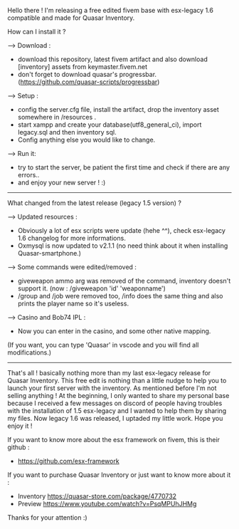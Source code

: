 Hello there !
I'm releasing a free edited fivem base with esx-legacy 1.6 compatible and made for Quasar Inventory.


How can I install it ?

--> Download :
- download this repository, latest fivem artifact and also download [inventory] assets from keymaster.fivem.net
- don't forget to download quasar's progressbar. (https://github.com/quasar-scripts/progressbar)

--> Setup :
- config the server.cfg file, install the artifact, drop the inventory asset somewhere in /resources .
- start xampp and create your database(utf8_general_ci), import legacy.sql and then inventory sql.
- Config anything else you would like to change.

--> Run it:
- try to start the server, be patient the first time and check if there are any errors..
- and enjoy your new server ! :)

--------------------------------------
What changed from the latest release (legacy 1.5 version) ?

--> Updated resources :
- Obviously a lot of esx scripts were update (hehe ^^), check esx-legacy 1.6 changelog for more informations.
- Oxmysql is now updated to v2.1.1 (no need think about it when installing Quasar-smartphone.)

--> Some commands were edited/removed :
- giveweapon ammo arg was removed of the command, inventory doesn't support it. (now : /giveweapon 'id' 'weaponname')
- /group and /job were removed too, /info does the same thing and also prints the player name so it's useless.

--> Casino and Bob74 IPL :
- Now you can enter in the casino, and some other native mapping.


(If you want, you can type 'Quasar' in vscode and you will find all modifications.)

--------------------------------------
That's all ! basically nothing more than my last esx-legacy release for Quasar Inventory.
This free edit is nothing than a little nudge to help you to launch your first server with the inventory.
As mentioned before I'm not selling anything ! At the beginning, I only wanted to share my personal base because I received a few messages on discord of people having troubles with the installation of 1.5 esx-legacy and I wanted to help them by sharing my files.
Now legacy 1.6 was released, I uptaded my little work. Hope you enjoy it !

If you want to know more about the esx framework on fivem, this is their github :
- https://github.com/esx-framework

If you want to purchase Quasar Inventory or just want to know more about it :
- Inventory https://quasar-store.com/package/4770732
- Preview https://www.youtube.com/watch?v=PsqMPUhJHMg


Thanks for your attention :)

